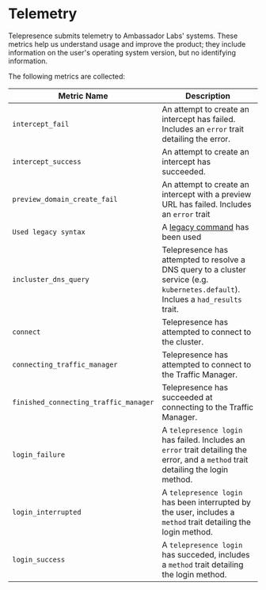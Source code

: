 # Telemetry

Telepresence submits telemetry to Ambassador Labs' systems.
These metrics help us understand usage and improve the product; they include information on the user's operating system version, but no identifying information.

The following metrics are collected:

|              Metric Name              |                                         Description                                                                                        |
| ------------------------------------- | -----------------------------------------------------------------------------------------------------------------------------------------  |
| `intercept_fail`                      | An attempt to create an intercept has failed. Includes an `error` trait detailing the error.                                               |
| `intercept_success`                   | An attempt to create an intercept has succeeded.                                                                                           |
| `preview_domain_create_fail`          | An attempt to create an intercept with a preview URL has failed. Includes an `error` trait                                                 |
| `Used legacy syntax`                  | A [legacy command](https://www.telepresence.io/docs/latest/install/migrate-from-legacy/#using-legacy-telepresence-commands) has been used  |
| `incluster_dns_query`                 | Telepresence has attempted to resolve a DNS query to a cluster service (e.g. `kubernetes.default`). Inclues a `had_results` trait.         |
| `connect`                             | Telepresence has attempted to connect to the cluster.                                                                                      |
| `connecting_traffic_manager`          | Telepresence has attempted to connect to the Traffic Manager.                                                                              |
| `finished_connecting_traffic_manager` | Telepresence has succeeded at connecting to the Traffic Manager.                                                                           |
| `login_failure`                       | A `telepresence login` has failed. Includes an `error` trait detailing the error, and a `method` trait detailing the login method.         |
| `login_interrupted`                   | A `telepresence login` has been interrupted by the user, includes a `method` trait detailing the login method.                             |
| `login_success`                       | A `telepresence login` has succeded, includes a `method` trait detailing the login method.                                                 |
